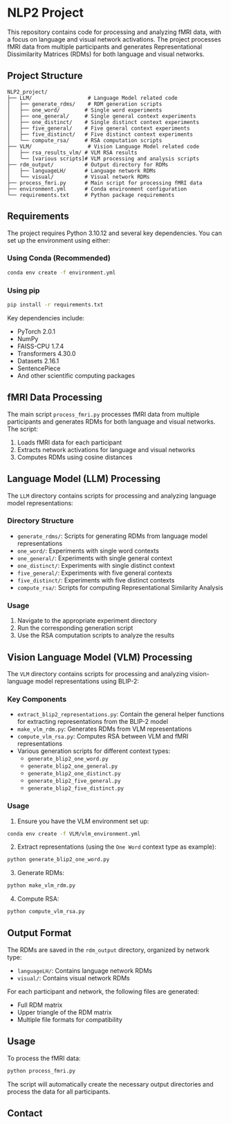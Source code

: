 # NLP2 Project

This repository contains code for processing and analyzing fMRI data, with a focus on language and visual network activations. The project processes fMRI data from multiple participants and generates Representational Dissimilarity Matrices (RDMs) for both language and visual networks.

## Project Structure

```
NLP2_project/
├── LLM/                  # Language Model related code
│   ├── generate_rdms/    # RDM generation scripts
│   ├── one_word/        # Single word experiments
│   ├── one_general/     # Single general context experiments
│   ├── one_distinct/    # Single distinct context experiments
│   ├── five_general/    # Five general context experiments
│   ├── five_distinct/   # Five distinct context experiments
│   └── compute_rsa/     # RSA computation scripts
├── VLM/                  # Vision Language Model related code
│   ├── rsa_results_vlm/ # VLM RSA results
│   └── [various scripts]# VLM processing and analysis scripts
├── rdm_output/          # Output directory for RDMs
│   ├── languageLH/      # Language network RDMs
│   └── visual/          # Visual network RDMs
├── process_fmri.py      # Main script for processing fMRI data
├── environment.yml      # Conda environment configuration
└── requirements.txt     # Python package requirements
```

## Requirements

The project requires Python 3.10.12 and several key dependencies. You can set up the environment using either:

### Using Conda (Recommended)
```bash
conda env create -f environment.yml
```

### Using pip
```bash
pip install -r requirements.txt
```

Key dependencies include:
- PyTorch 2.0.1
- NumPy
- FAISS-CPU 1.7.4
- Transformers 4.30.0
- Datasets 2.16.1
- SentencePiece
- And other scientific computing packages

## fMRI Data Processing

The main script `process_fmri.py` processes fMRI data from multiple participants and generates RDMs for both language and visual networks. The script:

1. Loads fMRI data for each participant
2. Extracts network activations for language and visual networks
3. Computes RDMs using cosine distances

## Language Model (LLM) Processing

The `LLM` directory contains scripts for processing and analyzing language model representations:

### Directory Structure
- `generate_rdms/`: Scripts for generating RDMs from language model representations
- `one_word/`: Experiments with single word contexts
- `one_general/`: Experiments with single general context
- `one_distinct/`: Experiments with single distinct context
- `five_general/`: Experiments with five general contexts
- `five_distinct/`: Experiments with five distinct contexts
- `compute_rsa/`: Scripts for computing Representational Similarity Analysis

### Usage
1. Navigate to the appropriate experiment directory
2. Run the corresponding generation script
3. Use the RSA computation scripts to analyze the results

## Vision Language Model (VLM) Processing

The `VLM` directory contains scripts for processing and analyzing vision-language model representations using BLIP-2:

### Key Components
- `extract_blip2_representations.py`: Contain the general helper functions for extracting representations from the BLIP-2 model
- `make_vlm_rdm.py`: Generates RDMs from VLM representations
- `compute_vlm_rsa.py`: Computes RSA between VLM and fMRI representations
- Various generation scripts for different context types:
  - `generate_blip2_one_word.py`
  - `generate_blip2_one_general.py`
  - `generate_blip2_one_distinct.py`
  - `generate_blip2_five_general.py`
  - `generate_blip2_five_distinct.py`

### Usage
1. Ensure you have the VLM environment set up:
```bash
conda env create -f VLM/vlm_environment.yml
```

2. Extract representations (using the `One Word` context type as example):
```bash
python generate_blip2_one_word.py
```

3. Generate RDMs:
```bash
python make_vlm_rdm.py
```

4. Compute RSA:
```bash
python compute_vlm_rsa.py
```

## Output Format

The RDMs are saved in the `rdm_output` directory, organized by network type:
- `languageLH/`: Contains language network RDMs
- `visual/`: Contains visual network RDMs

For each participant and network, the following files are generated:
- Full RDM matrix
- Upper triangle of the RDM matrix
- Multiple file formats for compatibility

## Usage

To process the fMRI data:

```bash
python process_fmri.py
```

The script will automatically create the necessary output directories and process the data for all participants.

## Contact

